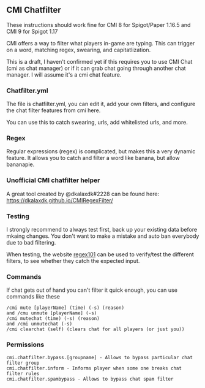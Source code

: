 ## CMI Chatfilter

These instructions should work fine for CMI 8 for Spigot/Paper 1.16.5 and CMI 9 for Spigot 1.17

CMI offers a way to filter what players in-game are typing. This can trigger on a word, matching regex, swearing, and capitatlization. 

This is a draft, I haven't confirmed yet if this requires you to use CMI Chat (cmi as chat manager) or if it can grab chat going through another chat manager. I will assume it's a cmi chat feature. 

### Chatfilter.yml

The file is chatfilter.yml, you can edit it, add your own filters, and configure the chat filter features from cmi here. 

You can use this to catch swearing, urls, add whitelisted urls, and more.

### Regex

Regular expressions (regex) is complicated, but makes this a very dynamic feature. It allows you to catch and filter a word like banana, but allow bananapie.

### Unofficial CMI chatfilter helper

A great tool created by @dkalaxdk#2228 can be found here: https://dkalaxdk.github.io/CMIRegexFilter/

### Testing

I strongly recommend to always test first, back up your existing data before mkaing changes. You don't want to make a mistake and auto ban everybody due to bad filtering. 

When testing, the website [regex101](https://regex101.com/) can be used to verify/test the different filters, to see whether they catch the expected input.

### Commands

If chat gets out of hand you can't filter it quick enough, you can use commands like these
```
/cmi mute [playerName] (time) (-s) (reason)
and /cmu unmute [playerName] (-s)
/cmi mutechat (time) (-s) (reason)
and /cmi unmutechat (-s)
/cmi clearchat (self) (clears chat for all players (or just you))
```

### Permissions

```
cmi.chatfilter.bypass.[groupname] - Allows to bypass particular chat filter group
cmi.chatfilter.inform - Informs player when some one breaks chat filter rules
cmi.chatfilter.spambypass - Allows to bypass chat spam filter
```
